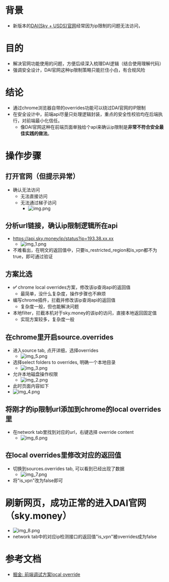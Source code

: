 # 背景
- 新版本的[DAI(Sky + USDS)官网](https://sky.money/)经常因为ip限制的问题无法访问，

# 目的
- 解决官网功能使用的问题，方便后续深入梳理DAI逻辑（结合使用理解代码）
- 强调安全设计，DAI官网这种ip限制策略只能拦住小白，有合规风险

# 结论
- 通过chrome浏览器自带的overrides功能可以绕过DAI官网的IP限制
- 在安全设计中，前端api尽量只处理逻辑封装，重点的安全性校验均在后端执行，对前端最小化信任。
  - 像DAI官网这种在前端页面单独给个api来确认ip限制是**非常不符合安全最佳实践的做法**。

# 操作步骤
## 打开官网（但提示异常）
- 确认无法访问
  - 无法直接访问
  - 无法通过梯子访问
    - ![img.png](img.png)
## 分析url链接，确认ip限制逻辑所在api
- https://api.sky.money/ip/status?ip=193.38.xx.xx
  - ![img_1.png](img_1.png)
- 不难看出，在明文的返回值中，只要is_restricted_region和is_vpn都不为true，即可通过验证

## 方案比选
- **✅** chrome local overrides方案，修改该ip查询api的返回值
  - 最简单，没什么复杂度，操作步骤也不麻烦
- 编写chrome插件，拦截并修改该ip查询api的返回值
  - 复杂度一般，但也能解决问题
- 本地filter，拦截本机对于sky.money的该ip的访问，直接本地返回固定值
  - 实现方案较多，复杂度一般

## 在chrome里开启source.overrides
- 进入source tab, 点开详细，选择overrides
  - ![img_5.png](img_5.png)
- 选择select folders to overrides, 明确一个本地目录
  - ![img_3.png](img_3.png)
- 允许本地磁盘操作权限
  - ![img_2.png](img_2.png)
- 此时页面内容如下
- ![img_4.png](img_4.png)

## 将刚才的ip限制url添加到chrome的local overrides里
- 在network tab里找到对应的url，右键选择 override content
  - ![img_6.png](img_6.png)
## 在local overrides里修改对应的返回值
- 切换到sources.overrides tab, 可以看到已经出现了数据
  - ![img_7.png](img_7.png)
- 将"is_vpn"改为false即可

# 刷新网页，成功正常的进入DAI官网（sky.money）
- ![img_8.png](img_8.png)
- network tab中的对应ip检测接口的返回值"is_vpn"被overrides成为false

# 参考文档
- [掘金: 前端调试方案local override](https://juejin.cn/post/7380510171639857164)
